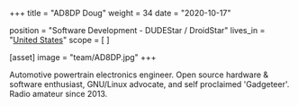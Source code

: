 +++
title = "AD8DP Doug"
weight = 34
date = "2020-10-17"

position = "Software Development - DUDEStar / DroidStar"
lives_in = "[United States](https://www.google.com/maps/place/United+States/)"
scope = [
]

[asset]
  image = "team/AD8DP.jpg"
+++

Automotive powertrain electronics engineer.  Open source hardware &
software enthusiast, GNU/Linux advocate, and self proclaimed
'Gadgeteer'. Radio amateur since 2013.